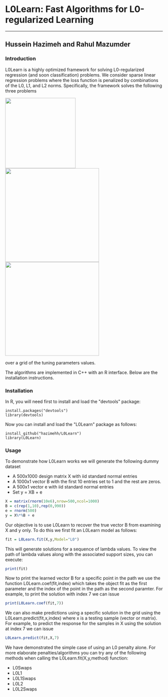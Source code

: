 # L0Learn: Fast Algorithms for L0-regularized Learning
***

## Hussein Hazimeh and Rahul Mazumder

### Introduction
L0Learn is a highly optimized framework for solving L0-regularized regression (and soon classification) problems. We consider sparse linear regression problems where the loss function is penalized by combinations of the L0, L1, and L2 norms. Specifically, the framework solves the following three problems

<img src="https://user-images.githubusercontent.com/11324150/31854350-b33425ca-b665-11e7-8d6e-eb9da62e7560.png" width = 225>
<img src="https://user-images.githubusercontent.com/11324150/31854351-b6847b12-b665-11e7-879d-a7668f395267.png" width = 300>
<img src="https://user-images.githubusercontent.com/11324150/31854353-b816a1f8-b665-11e7-86a2-9b3c3c7bde34.png" width = 300>

over a grid of the tuning parameters values. 

The algorithms are implemented in C++ with an R interface. Below are the installation instructions.

### Installation
In R, you will need first to install and load the "devtools" package:
```
install.packages("devtools")
library(devtools)
```
Now you can install and load the "L0Learn" package as follows:
```
install_github("hazimehh/L0Learn")
library(L0Learn)
```
### Usage
To demonstrate how L0Learn works we will generate the following dummy dataset
* A 500x1000 design matrix X with iid standard normal entries
* A 1000x1 vector B with the first 10 entries set to 1 and the rest are zeros.
* A 500x1 vector e with iid standard normal entries
* Set y  = XB + e
```R
X = matrix(rnorm(10e6),nrow=500,ncol=1000)
B = c(rep(1,10),rep(0,990))
e = rnorm(500)
y = X%*%B + e
```
Our objective is to use L0Learn to recover the true vector B from examining X and y only. To do this we first fit an L0Learn model as follows:
```R
fit = L0Learn.fit(X,y,Model="L0")
```
This will generate solutions for a sequence of lambda values. To view the path of lambda values along with the associated support sizes, you can execute:
```R
print(fit)
```
Now to print the learned vector B for a specific point in the path we use the function L0Learn.coef(fit,index) which takes the object fit as the first parameter and the index of the point in the path as the second paramter. For example, to print the solution with index 7 we can issue
```R
print(L0Learn.coef(fit,7))
```
We can also make predictions using a specific solution in the grid using the L0Learn.predict(fit,x,index) where x is a testing sample (vector or matrix). For example, to predict the response for the samples in X using the solution at index 7 we can issue
```R
L0Learn.predict(fit,X,7)
```
We have demonstrated the simple case of using an L0 penalty alone. For more elaborate penalties/algorithms you can try any of the following methods when calling the L0Learn.fit(X,y,method) function: 
* L0Swaps
* L0L1
* L0L1Swaps
* L0L2
* L0L2Swaps
